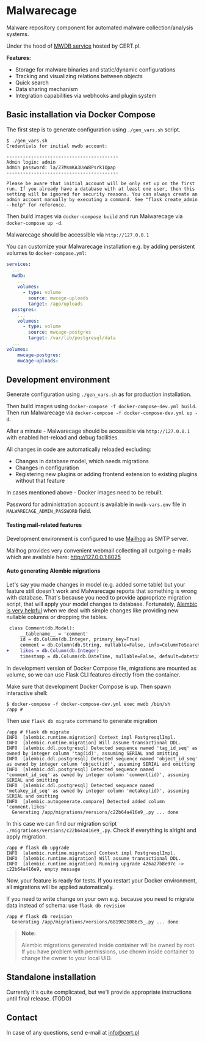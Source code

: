 # Malwarecage

Malware repository component for automated malware collection/analysis systems. 

Under the hood of [MWDB service](https://mwdb.cert.pl) hosted by CERT.pl.

**Features:**

- Storage for malware binaries and static/dynamic configurations
- Tracking and visualizing relations between objects
- Quick search
- Data sharing mechanism
- Integration capabilities via webhooks and plugin system

## Basic installation via Docker Compose

The first step is to generate configuration using `./gen_vars.sh` script.

```
$ ./gen_vars.sh 
Credentials for initial mwdb account:

-----------------------------------------
Admin login: admin
Admin password: la/Z7MsmKA3UxW8Psrk1Opap
-----------------------------------------

Please be aware that initial account will be only set up on the first run. If you already have a database with at least one user, then this setting will be ignored for security reasons. You can always create an admin account manually by executing a command. See "flask create_admin --help" for reference.
```

Then build images via `docker-compose build` and run Malwarecage via `docker-compose up -d`.

Malwarecage should be accessible via `http://127.0.0.1`

You can customize your Malwarecage installation e.g. by adding persistent volumes to `docker-compose.yml`:

```yaml
services:
  ...
  mwdb:
    ...
    volumes:
      - type: volume
        source: mwcage-uploads
        target: /app/uploads
  postgres:
    ...
    volumes:
      - type: volume
        source: mwcage-postgres
        target: /var/lib/postgresql/data
  ...
volumes:
    mwcage-postgres:
    mwcage-uploads:
```

## Development environment

Generate configuration using `./gen_vars.sh` as for production installation.

Then build images using `docker-compose -f docker-compose-dev.yml build`. Then run Malwarecage via 
`docker-compose -f docker-compose-dev.yml up -d`.  

After a minute - Malwarecage should be accessible via `http://127.0.0.1` with enabled hot-reload and debug facilities.

All changes in code are automatically reloaded excluding:
- Changes in database model, which needs migrations
- Changes in configuration
- Registering new plugins or adding frontend extension to existing plugins without that feature

In cases mentioned above - Docker images need to be rebuilt.

Password for administration account is available in `mwdb-vars.env` file in `MALWARECAGE_ADMIN_PASSWORD` field.

#### Testing mail-related features

Development environment is configured to use [Mailhog](https://github.com/mailhog/MailHog) as SMTP server.

Mailhog provides very convenient webmail collecting all outgoing e-mails which are available here: http://127.0.0.1:8025

#### Auto generating Alembic migrations

Let's say you made changes in model (e.g. added some table) but your feature still doesn't work and Malwarecage reports that something is wrong with database. That's because you need to provide appropriate migration script, that will apply your model changes to database. Fortunately, [Alembic is very helpful](https://alembic.sqlalchemy.org/en/latest/autogenerate.html) when we deal with simple changes like providing new nullable columns or dropping the tables.

```diff
 class Comment(db.Model):
     __tablename__ = 'comment'
     id = db.Column(db.Integer, primary_key=True)
     comment = db.Column(db.String, nullable=False, info=ColumnToSearchInDict)
+    likes = db.Column(db.Integer)
     timestamp = db.Column(db.DateTime, nullable=False, default=datetime.datetime.utcnow)
```

In development version of Docker Compose file, migrations are mounted as volume, so we can use Flask CLI features directly from the container.

Make sure that development Docker Compose is up. Then spawn interactive shell:

```
$ docker-compose -f docker-compose-dev.yml exec mwdb /bin/sh
/app #
```

Then use `flask db migrate` command to generate migration

```
/app # flask db migrate
INFO  [alembic.runtime.migration] Context impl PostgresqlImpl.
INFO  [alembic.runtime.migration] Will assume transactional DDL.
INFO  [alembic.ddl.postgresql] Detected sequence named 'tag_id_seq' as owned by integer column 'tag(id)', assuming SERIAL and omitting
INFO  [alembic.ddl.postgresql] Detected sequence named 'object_id_seq' as owned by integer column 'object(id)', assuming SERIAL and omitting
INFO  [alembic.ddl.postgresql] Detected sequence named 'comment_id_seq' as owned by integer column 'comment(id)', assuming SERIAL and omitting
INFO  [alembic.ddl.postgresql] Detected sequence named 'metakey_id_seq' as owned by integer column 'metakey(id)', assuming SERIAL and omitting
INFO  [alembic.autogenerate.compare] Detected added column 'comment.likes'
  Generating /app/migrations/versions/c22b64a416e9_.py ... done
```

In this case we can find our migration script `./migrations/versions/c22b64a416e9_.py`. Check if everything is alright and apply migration.

```
/app # flask db upgrade
INFO  [alembic.runtime.migration] Context impl PostgresqlImpl.
INFO  [alembic.runtime.migration] Will assume transactional DDL.
INFO  [alembic.runtime.migration] Running upgrade 426a27b8e97c -> c22b64a416e9, empty message
```

Now, your feature is ready for tests. If you restart your Docker environment, all migrations will be applied automatically.

If you need to write change on your own e.g. because you need to migrate data instead of schema: use `flask db revision`

```
/app # flask db revision
  Generating /app/migrations/versions/6819021086c5_.py ... done
```

> **Note:**
>
> Alembic migrations generated inside container will be owned by root.
> If you have problem with permissions, use chown inside container to change the owner to your local UID.

## Standalone installation

Currently it's quite complicated, but we'll provide appropriate instructions until final release. (TODO)

## Contact

In case of any questions, send e-mail at info@cert.pl